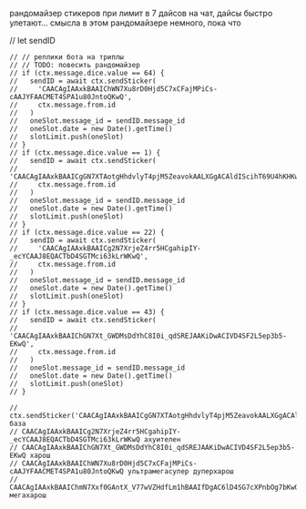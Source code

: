 рандомайзер стикеров
при лимит в 7 дайсов на чат, дайсы быстро улетают... 
смысла в этом рандомайзере немного, пока что 

// let sendID

    // // реплики бота на триплы
    // // TODO: повесить рандомайзер
    // if (ctx.message.dice.value == 64) {
    //   sendID = await ctx.sendSticker(
    //     'CAACAgIAAxkBAAIChWN7Xu8rD0Hjd5C7xCFajMPiCs-cAAJYFAACMET4SPA1u80JntoQKwQ',
    //     ctx.message.from.id
    //   )
    //   oneSlot.message_id = sendID.message_id
    //   oneSlot.date = new Date().getTime()
    //   slotLimit.push(oneSlot)
    // }
    // if (ctx.message.dice.value == 1) {
    //   sendID = await ctx.sendSticker(
    //     'CAACAgIAAxkBAAICgGN7XTAotgHhdvlyT4pjM5ZeavokAALXGgACAldIScihT69U4hKHKwQ',
    //     ctx.message.from.id
    //   )
    //   oneSlot.message_id = sendID.message_id
    //   oneSlot.date = new Date().getTime()
    //   slotLimit.push(oneSlot)
    // }
    // if (ctx.message.dice.value == 22) {
    //   sendID = await ctx.sendSticker(
    //     'CAACAgIAAxkBAAICg2N7XrjeZ4rr5HCgahipIY-_ecYCAAJ8EQACTbD4SGTMci63kLrWKwQ',
    //     ctx.message.from.id
    //   )
    //   oneSlot.message_id = sendID.message_id
    //   oneSlot.date = new Date().getTime()
    //   slotLimit.push(oneSlot)
    // }
    // if (ctx.message.dice.value == 43) {
    //   sendID = await ctx.sendSticker(
    //     'CAACAgIAAxkBAAIChGN7Xt_GWDMsDdYhC8I0i_qdSREJAAKiDwACIVD4SF2L5ep3b5-EKwQ',
    //     ctx.message.from.id
    //   )
    //   oneSlot.message_id = sendID.message_id
    //   oneSlot.date = new Date().getTime()
    //   slotLimit.push(oneSlot)
    // }

    // ctx.sendSticker('CAACAgIAAxkBAAICgGN7XTAotgHhdvlyT4pjM5ZeavokAALXGgACAldIScihT69U4hKHKwQ','306979269') база
    // CAACAgIAAxkBAAICg2N7XrjeZ4rr5HCgahipIY-_ecYCAAJ8EQACTbD4SGTMci63kLrWKwQ ахуителен
    // CAACAgIAAxkBAAIChGN7Xt_GWDMsDdYhC8I0i_qdSREJAAKiDwACIVD4SF2L5ep3b5-EKwQ харош
    // CAACAgIAAxkBAAIChWN7Xu8rD0Hjd5C7xCFajMPiCs-cAAJYFAACMET4SPA1u80JntoQKwQ ультрамегасупер дуперхарош
    // CAACAgIAAxkBAAIChmN7Xxf0GAntX_V77wVZHdfLm1hBAAIfDgAC6lD4SG7cXPnbOg7bKwQ мегахарош
